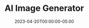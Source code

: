 ---
layout: ext_single
title: AI Image Generator
slug: ai-image-generator
desc: Integrate DALL-E in your streams.
category: utilities
date: '2023-04-20T00:00:00-05:00'
permalink: extensions/utilities/:slug
download_url: https://christinak.itch.io/ai-image-generator
developer_name: Christina K.
developer_url: https://docs.christinak.ca/
icon_local: image_generator_ico.png
trailer: https://www.youtube.com/embed/7XYyDKLiqA8
screenshots_local: image_generator_deck.png
version: 1.0
sammi_version: '2023.1.1^'
platform: Any
overview: |
  
    Allows you to generate and edit AI images with simple SAMMI commands. 

    ##### Features  

    **Generating images**
    - Generate new image(s) based on a prompt with DALL-E 2 or DALL-E 3 models
    - Generate image variation(s) based on a provided image
    - Generate image edit(s) based on a provided image and mask. 

    **Saving Images**
    - Saves the generated image(s) to URL or to a file. 

    **Verifying Prompts**
    - Verify the prompt is safe before generating an image (0 cost)

    **User friendly**
    - Lots of checks implemented to avoid sending invalid parameters to Open API
    - Automatically generates new file names to prevent overwriting old files
    - Saves image URLs or file paths in an array within the button for easy access
    - All image URLs are also saved in a text file to prevent loss in case of crashes

    ##### Important information
    - DALL-E is a paid service, it requires an OpenAI account and a credit card
    - See pricing info here: [https://openai.com/pricing](https://openai.com/pricing)
    - You must monitor your own usage and set usage limits (described in the setup guide)
 
    *By installing this extension you're agreeing to be monitoring your own usage and cost, and NOT using the extension (i.e. uninstalling it from Bridge) if you notice a high usage. In that case, please report it to Christina on Itch or Discord.*   

    *Icon generated by OpenAI*
setup_url: 'https://docs.christinak.ca/docs/extensions/ai-image-generator#setup'
privacy_collect: false
---